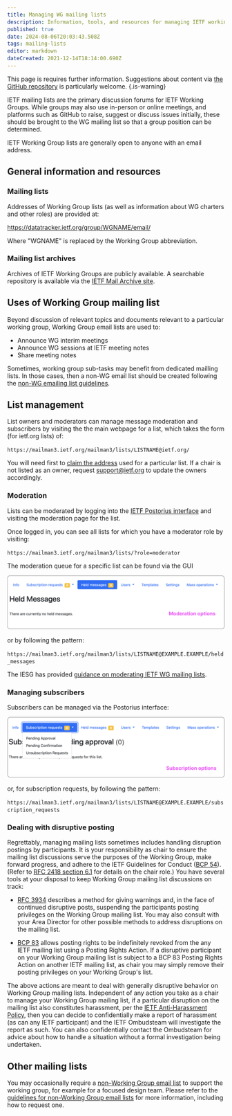 ```yaml
---
title: Managing WG mailing lists
description: Information, tools, and resources for managing IETF working group mailing lists
published: true
date: 2024-08-06T20:03:43.508Z
tags: mailing-lists
editor: markdown
dateCreated: 2021-12-14T18:14:00.690Z
---
```


This page is requires further information. Suggestions about content via [the GitHub repository](https://www.github.com/ietf/chairs.ietf.org) is particularly welcome.
{.is-warning}

IETF mailing lists are the primary discussion forums for IETF Working Groups. While groups may also use in-person or online meetings, and platforms such as GitHub to raise, suggest or discuss issues initially, these should be brought to the WG mailing list so that a group position can be determined.

IETF Working Group lists are generally open to anyone with an email address.

## General information and resources

### Mailing lists
Addresses of Working Group lists (as well as information about WG charters and other roles) are provided at:

https://datatracker.ietf.org/group/WGNAME/email/

Where "WGNAME" is replaced by the Working Group abbreviation.

### Mailing list archives
Archives of IETF Working Groups are publicly available. A searchable repository is available via the [IETF Mail Archive site](https://mailarchive.ietf.org/arch/).

## Uses of Working Group mailing list
Beyond discussion of relevant topics and documents relevant to a particular working group, Working Group email lists are used to:
- Announce WG interim meetings
- Announce WG sessions at IETF meeting notes
- Share meeting notes

Sometimes, working group sub-tasks may benefit from dedicated mailling lists. In those cases, then a non-WG email list should be created following the [non-WG emailing list guidelines](https://www.ietf.org/participate/lists/nonwglist-guidelines/).

## List management
List owners and moderators can manage message moderation and subscribers by visiting the the main webpage for a list, which takes the form (for ietf.org lists) of:

`https://mailman3.ietf.org/mailman3/lists/LISTNAME@ietf.org/`

You will need first to [claim the address](https://www.ietf.org/participate/lists/#managing) used for a particular list. If a chair is not listed as an owner, request support@ietf.org to update the owners accordingly.

### Moderation
Lists can be moderated by logging into the [IETF Postorius interface](https://mailman3.ietf.org/mailman3/) and visiting the moderation page for the list.

Once logged in, you can see all lists for which you have a moderator role by visiting:

`https://mailman3.ietf.org/mailman3/lists/?role=moderator`

The moderation queue for a specific list can be found via the GUI

![mailman3-moderation_options-new.png](/mailman3-moderation_options-new.png)

or by following the pattern:

`https://mailman3.ietf.org/mailman3/lists/LISTNAME@EXAMPLE.EXAMPLE/held_messages`

The IESG has provided [guidance on moderating IETF WG mailing lists](https://www.ietf.org/about/groups/iesg/statements/mailing-lists-moderation/).

### Managing subscribers

Subscribers can be managed via the Postorius interface:

![mailman3-moderation_options.png](/mailman3-subscription_options.png)

or, for subscription requests, by following the pattern:

`https://mailman3.ietf.org/mailman3/lists/LISTNAME@EXAMPLE.EXAMPLE/subscription_requests`

### Dealing with disruptive posting
Regrettably, managing mailing lists sometimes includes handling disruption postings by participants. It is your responsibility as chair to ensure the mailing list discussions serve the purposes of the Working Group, make forward progress, and adhere to the IETF Guidelines for Conduct ([BCP 54](https://www.rfc-editor.org/info/bcp54)). (Refer to [RFC 2418 section 6.1](https://www.rfc-editor.org/rfc/rfc2418.html#section-6.1) for details on the chair role.) You have several tools at your disposal to keep Working Group mailing list discussions on track:

- [RFC 3934](https://www.rfc-editor.org/rfc/rfc3934) describes a method for giving warnings and, in the face of continued disruptive posts, suspending the participants posting privileges on the Working Group mailing list. You may also consult with your Area Director for other possible methods to address disruptions on the mailing list.

- [BCP 83](https://www.rfc-editor.org/info/bcp83) allows posting rights to be indefinitely revoked from the any IETF mailing list using a Posting Rights Action. If a disruptive participant on your Working Group mailing list is subject to a BCP 83 Posting Rights Action on another IETF mailing list, as chair you may simply remove their posting privileges on your Working Group's list.

The above actions are meant to deal with generally disruptive behavior on Working Group mailing lists. Independent of any action you take as a chair to manage your Working Group mailing list, if a particular disruption on the mailing list also constitutes harassment, per the [IETF Anti-Harassment Policy](https://datatracker.ietf.org/doc/statement-iesg-ietf-anti-harassment-policy-20131103/), then you can decide to confidentially make a report of harassment (as can any IETF participant) and the IETF Ombudsteam will investigate the report as such. You can also confidentially contact the Ombudsteam for advice about how to handle a situation without a formal investigation being undertaken.

## Other mailing lists
You may occasionally require a [non–Working Group email list](https://datatracker.ietf.org/list/nonwg) to support the working group, for example for a focused design team. Please refer to the [guidelines for non-Working Group email lists](https://www.ietf.org/participate/lists/nonwglist-guidelines/) for more information, including how to request one.


